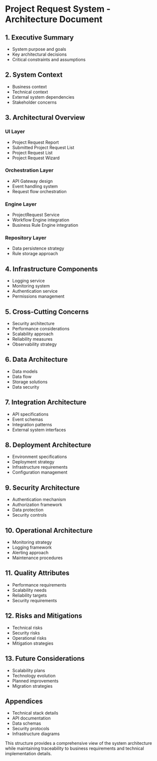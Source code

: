 # Project Request System - Architecture Document

## 1. Executive Summary
- System purpose and goals
- Key architectural decisions
- Critical constraints and assumptions

## 2. System Context
- Business context
- Technical context
- External system dependencies
- Stakeholder concerns

## 3. Architectural Overview
### UI Layer
- Project Request Report
- Submitted Project Request List
- Project Request List
- Project Request Wizard

### Orchestration Layer
- API Gateway design
- Event handling system
- Request flow orchestration

### Engine Layer
- ProjectRequest Service
- Workflow Engine integration
- Business Rule Engine integration

### Repository Layer
- Data persistence strategy
- Rule storage approach

## 4. Infrastructure Components
- Logging service
- Monitoring system
- Authentication service
- Permissions management

## 5. Cross-Cutting Concerns
- Security architecture
- Performance considerations
- Scalability approach
- Reliability measures
- Observability strategy

## 6. Data Architecture
- Data models
- Data flow
- Storage solutions
- Data security

## 7. Integration Architecture
- API specifications
- Event schemas
- Integration patterns
- External system interfaces

## 8. Deployment Architecture
- Environment specifications
- Deployment strategy
- Infrastructure requirements
- Configuration management

## 9. Security Architecture
- Authentication mechanism
- Authorization framework
- Data protection
- Security controls

## 10. Operational Architecture
- Monitoring strategy
- Logging framework
- Alerting approach
- Maintenance procedures

## 11. Quality Attributes
- Performance requirements
- Scalability needs
- Reliability targets
- Security requirements

## 12. Risks and Mitigations
- Technical risks
- Security risks
- Operational risks
- Mitigation strategies

## 13. Future Considerations
- Scalability plans
- Technology evolution
- Planned improvements
- Migration strategies

## Appendices
- Technical stack details
- API documentation
- Data schemas
- Security protocols
- Infrastructure diagrams

This structure provides a comprehensive view of the system architecture while maintaining traceability to business requirements and technical implementation details.
